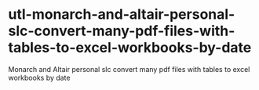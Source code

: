 # utl-monarch-and-altair-personal-slc-convert-many-pdf-files-with-tables-to-excel-workbooks-by-date
Monarch and Altair personal slc convert many pdf files with tables to excel workbooks by date
